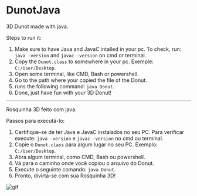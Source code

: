 # DunotJava
3D Dunot made with java.

Steps to run it:
1. Make sure to have Java and JavaC intalled in your pc. To check, run: `java -version` and `javac -version` on cmd or terminal.
2. Copy the `Dunot.class` to somewhere in your pc. Exemple: `C:/User/Desktop`.
3. Open some terminal, like CMD, Bash or powershell.
4. Go to the path where your copied the file of the Donut.
5. runs the following command: `java Donut`.
6. Done, just have fun with your 3D Donut!

-----------------------------------------------------------------------------------
Rosquinha 3D feito com java.

Passos para executá-lo: 
1. Certifique-se de ter Java e JavaC instalados no seu PC. Para verificar execute: `java -version` e `javac -version` no cmd ou terminal.
2. Copie o `Dunot.class` para algum lugar no seu PC. Exemplo: `C:/User/Desktop`.
3. Abra algum terminal, como CMD, Bash ou powershell.
4. Vá para o caminho onde você copiou o arquivo do Donut.
5. Execute o seguinte comando: `java Donut`.
6. Pronto, divirta-se com sua Rosquinha 3D!

![gif](ezgif-2-d407931647.gif)

